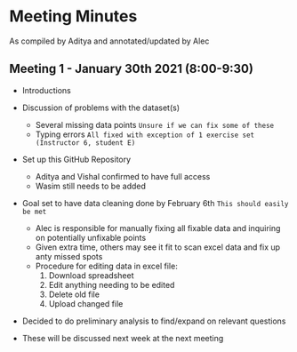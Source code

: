 # Meeting Minutes
As compiled by Aditya and annotated/updated by Alec

## Meeting 1 - January 30th 2021 (8:00-9:30)

- Introductions
- Discussion of problems with the dataset(s)
  - Several missing data points `Unsure if we can fix some of these`
  - Typing errors `All fixed with exception of 1 exercise set (Instructor 6, student E)`
  
- Set up this GitHub Repository
  - Aditya and Vishal confirmed to have full access
  - Wasim still needs to be added
  
- Goal set to have data cleaning done by February 6th `This should easily be met`
  - Alec is responsible for manually fixing all fixable data and inquiring on potentially unfixable points
  - Given extra time, others may see it fit to scan excel data and fix up anty missed spots
  - Procedure for editing data in excel file:
    1. Download spreadsheet
    2. Edit anything needing to be edited
    3. Delete old file
    4. Upload changed file

- Decided to do preliminary analysis to find/expand on relevant questions

- These will be discussed next week at the next meeting
